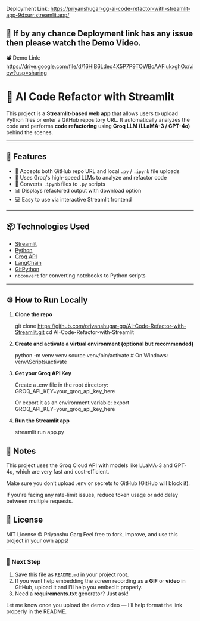 Deployment Link: https://priyanshugar-gg-ai-code-refactor-with-streamlit-app-9dxurr.streamlit.app/
## 🎥 If by any chance Deployment link has any issue then please watch the Demo Video.
📽️ Demo Link: https://drive.google.com/file/d/16HIB6Ldeo4X5P7P9TOWBoAAFiukxghOx/view?usp=sharing

# 🧠 AI Code Refactor with Streamlit

This project is a **Streamlit-based web app** that allows users to upload Python files or enter a GitHub repository URL. It automatically analyzes the code and performs **code refactoring** using **Groq LLM (LLaMA-3 / GPT-4o)** behind the scenes.

---

## 🚀 Features

- 🔗 Accepts both GitHub repo URL and local `.py` / `.ipynb` file uploads
- 🧠 Uses Groq's high-speed LLMs to analyze and refactor code
- 📁 Converts `.ipynb` files to `.py` scripts
- 📊 Displays refactored output with download option
- 💻 Easy to use via interactive Streamlit frontend

---

## 📦 Technologies Used

- [Streamlit](https://streamlit.io/)
- [Python](https://www.python.org/)
- [Groq API](https://groq.com/)
- [LangChain](https://www.langchain.com/)
- [GitPython](https://gitpython.readthedocs.io/)
- `nbconvert` for converting notebooks to Python scripts

---

## ⚙️ How to Run Locally

1. **Clone the repo**

   git clone https://github.com/priyanshugar-gg/AI-Code-Refactor-with-Streamlit.git
   cd AI-Code-Refactor-with-Streamlit
   
2. **Create and activate a virtual environment (optional but recommended)**

   python -m venv venv
   source venv/bin/activate    # On Windows: venv\Scripts\activate
   
3. **Get your Groq API Key**
   
   Create a .env file in the root directory:
   GROQ_API_KEY=your_groq_api_key_here
   
   Or export it as an environment variable:
   export GROQ_API_KEY=your_groq_api_key_here

4. **Run the Streamlit app**
  
   streamlit run app.py

## 📌 Notes
This project uses the Groq Cloud API with models like LLaMA-3 and GPT-4o, which are very fast and cost-efficient.

Make sure you don’t upload .env or secrets to GitHub (GitHub will block it).

If you're facing any rate-limit issues, reduce token usage or add delay between multiple requests.

## 📄 License
MIT License © Priyanshu Garg
Feel free to fork, improve, and use this project in your own apps!

---

### 🔧 Next Step

1. Save this file as `README.md` in your project root.
2. If you want help embedding the screen recording as a **GIF** or **video** in GitHub, upload it and I’ll help you embed it properly.
3. Need a **requirements.txt** generator? Just ask!

Let me know once you upload the demo video — I’ll help format the link properly in the README.
